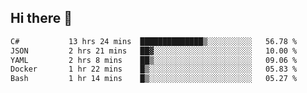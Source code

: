 ## Hi there 👋

<!--START_SECTION:waka-->

```txt
C#           13 hrs 24 mins  ██████████████▒░░░░░░░░░░   56.78 %
JSON         2 hrs 21 mins   ██▓░░░░░░░░░░░░░░░░░░░░░░   10.00 %
YAML         2 hrs 8 mins    ██▒░░░░░░░░░░░░░░░░░░░░░░   09.06 %
Docker       1 hr 22 mins    █▒░░░░░░░░░░░░░░░░░░░░░░░   05.83 %
Bash         1 hr 14 mins    █▒░░░░░░░░░░░░░░░░░░░░░░░   05.27 %
```

<!--END_SECTION:waka-->

<!--
**elpenor23/elpenor23** is a ✨ _special_ ✨ repository because its `README.md` (this file) appears on your GitHub profile.

Here are some ideas to get you started:

- 🔭 I’m currently working on ...
- 🌱 I’m currently learning ...
- 👯 I’m looking to collaborate on ...
- 🤔 I’m looking for help with ...
- 💬 Ask me about ...
- 📫 How to reach me: ...
- 😄 Pronouns: ...
- ⚡ Fun fact: ...
-->
